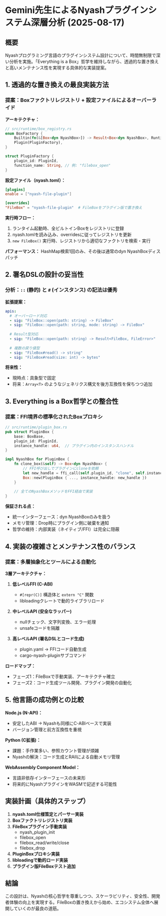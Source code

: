 # Gemini先生によるNyashプラグインシステム深層分析 (2025-08-17)

## 概要
Nyashプログラミング言語のプラグインシステム設計について、時間無制限で深い分析を実施。「Everything is a Box」哲学を維持しながら、透過的な置き換えと高いメンテナンス性を実現する具体的な実装提案。

## 1. 透過的な置き換えの最良実装方法

### 提案：Boxファクトリレジストリ + 設定ファイルによるオーバーライド

**アーキテクチャ：**
```rust
// src/runtime/box_registry.rs
enum BoxFactory {
    Builtin(fn(&[Box<dyn NyashBox>]) -> Result<Box<dyn NyashBox>, RuntimeError>),
    Plugin(PluginFactory),
}

struct PluginFactory {
    plugin_id: PluginId,
    function_name: String, // 例: "filebox_open"
}
```

**設定ファイル（nyash.toml）：**
```toml
[plugins]
enable = ["nyash-file-plugin"]

[overrides]
"FileBox" = "nyash-file-plugin"  # FileBoxをプラグイン版で置き換え
```

**実行時フロー：**
1. ランタイム起動時、全ビルトインBoxをレジストリに登録
2. nyash.tomlを読み込み、overridesに従ってレジストリを更新
3. `new FileBox()` 実行時、レジストリから適切なファクトリを検索・実行

**パフォーマンス：** HashMap検索1回のみ、その後は通常のdyn NyashBoxディスパッチ

## 2. 署名DSLの設計の妥当性

### 分析：`::` (静的) と `#` (インスタンス) の記法は優秀

**拡張提案：**
```yaml
apis:
  # オーバーロード対応
  - sig: "FileBox::open(path: string) -> FileBox"
  - sig: "FileBox::open(path: string, mode: string) -> FileBox"
  
  # Result型対応
  - sig: "FileBox::open(path: string) -> Result<FileBox, FileError>"
  
  # 複数の戻り値型
  - sig: "FileBox#read() -> string"
  - sig: "FileBox#read(size: int) -> bytes"
```

**将来性：**
- 現時点：具象型で固定
- 将来：`Array<T>` のようなジェネリクス構文を後方互換性を保ちつつ追加

## 3. Everything is a Box哲学との整合性

### 提案：FFI境界の標準化されたBoxプロキシ

```rust
// src/runtime/plugin_box.rs
pub struct PluginBox {
    base: BoxBase,
    plugin_id: PluginId,
    instance_handle: u64,  // プラグイン内のインスタンスハンドル
}

impl NyashBox for PluginBox {
    fn clone_box(&self) -> Box<dyn NyashBox> {
        // FFI呼び出しでプラグインにcloneを依頼
        let new_handle = ffi_call(self.plugin_id, "clone", self.instance_handle);
        Box::new(PluginBox { ..., instance_handle: new_handle })
    }
    
    // 全てのNyashBoxメソッドをFFI経由で実装
}
```

**保証される点：**
- 統一インターフェース：dyn NyashBoxのみを扱う
- メモリ管理：Drop時にプラグイン側に破棄を通知
- 哲学の維持：内部実装（ネイティブ/FFI）は完全に隠蔽

## 4. 実装の複雑さとメンテナンス性のバランス

### 提案：多層抽象化とツールによる自動化

**3層アーキテクチャ：**
1. **低レベルFFI (C-ABI)**
   - `#[repr(C)]` 構造体と `extern "C"` 関数
   - libloadingクレートで動的ライブラリロード

2. **中レベルAPI (安全なラッパー)**
   - nullチェック、文字列変換、エラー処理
   - unsafeコードを隔離

3. **高レベルAPI (署名DSLとコード生成)**
   - plugin.yaml → FFIコード自動生成
   - cargo-nyash-pluginサブコマンド

**ロードマップ：**
- フェーズ1：FileBoxで手動実装、アーキテクチャ確立
- フェーズ2：コード生成ツール開発、プラグイン開発の自動化

## 5. 他言語の成功例との比較

**Node.js (N-API)：**
- 安定したABI → Nyashも同様にC-ABIベースで実装
- バージョン管理と前方互換性を重視

**Python (C拡張)：**
- 課題：手作業多い、参照カウント管理が煩雑
- Nyashの解決：コード生成とRAIIによる自動メモリ管理

**WebAssembly Component Model：**
- 言語非依存インターフェースの未来形
- 将来的にNyashプラグインをWASMで記述する可能性

## 実装計画（具体的ステップ）

1. **nyash.toml仕様策定とパーサー実装**
2. **Boxファクトリレジストリ実装**
3. **FileBoxプラグイン手動実装**
   - nyash_plugin_init
   - filebox_open
   - filebox_read/write/close
   - filebox_drop
4. **PluginBoxプロキシ実装**
5. **libloadingで動的ロード実装**
6. **プラグイン版FileBoxテスト追加**

## 結論

この設計は、Nyashの核心哲学を尊重しつつ、スケーラビリティ、安全性、開発者体験の向上を実現する。FileBoxの置き換えから始め、エコシステム全体へ展開していくのが最良の道筋。